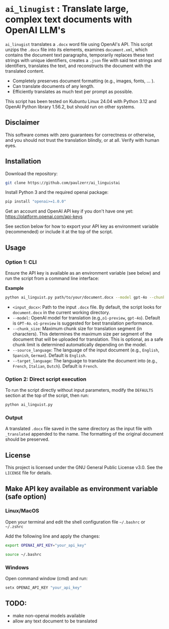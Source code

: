 
# `ai_linugist` : Translate large, complex text documents with OpenAI LLM's

`ai_linugist` translates a `.docx` word file using OpenAI's API. This script unzips the `.docx` file into its elements, examines `document.xml`, which contains the document text paragraphs, temporarily replaces these text strings with unique identifiers, creates a `.json` file with said text strings and identifiers, translates the text, and reconstructs the document with the translated content. 

- Completely preserves document formatting (e.g., images, fonts, ... ).
- Can translate documents of any length.
- Efficiently translates as much text per prompt as possible.

This script has been tested on Kubuntu Linux 24.04 with Python 3.12 and OpenAI Python library 1.56.2, but should run on other systems.

## Disclaimer

This software comes with zero guarantees for correctness or otherwise, and you should not trust the translation blindly, or at all. Verify with human eyes. 


## Installation

Download the repository:

```bash
git clone https://github.com/paulzerr/ai_linguistai
```

Install Python 3 and the required openai package:

```bash
pip install "openai>=1.0.0"
```
Get an account and OpenAI API key if you don't have one yet: https://platform.openai.com/api-keys 

See section below for how to export your API key as environment variable (recommended) or include it at the top of the script.


## Usage

### Option 1: CLI

Ensure the API key is available as an environment variable (see below) and run the script from a command line interface:

**Example**
```bash
python ai_linguist.py path/to/your/document.docx --model gpt-4o --chunk_size 400000 --source_language English --target_language French
```

- `<input_docx>`: Path to the input `.docx` file. By default, the script looks for `document.docx` in the current working directory.
- `--model`: OpenAI model for translation (e.g.,`o1-preview`, `gpt-4o`). Default is `GPT-4o`. `o1-preview` is suggested for best translation performance.
- `--chunk_size`: Maximum chunk size for translation segment (in characters). This determines the maximum size per segment of the document that will be uploaded for translation. This is optional, as a safe chunk limit is determined automatically depending on the model.
- `--source_language`: The language of the input document (e.g., `English`, `Spanish`, `German`). Default is `English`.
- `--target_language`: The language to translate the document into (e.g., `French`, `Italian`, `Dutch`). Default is `French`.


### Option 2: Direct script execution

To run the script directly without input parameters, modify the `DEFAULTS` section at the top of the script, then run:

```bash
python ai_linguist.py
```


### Output

A translated `.docx` file saved in the same directory as the input file with `_translated` appended to the name. The formatting of the original document should be preserved.


## License

This project is licensed under the GNU General Public License v3.0. See the `LICENSE` file for details.





## Make API key available as environment variable (safe option)

### Linux/MacOS
Open your terminal and edit the shell configuration file `~/.bashrc` or `~/.zshrc` 

Add the following line and apply the changes:
```bash
export OPENAI_API_KEY="your_api_key"

source ~/.bashrc
```

### Windows
Open command window (cmd) and run:
```cmd
setx OPENAI_API_KEY "your_api_key"
```


## TODO:

- make non-openai models available
- allow any text document to be translated